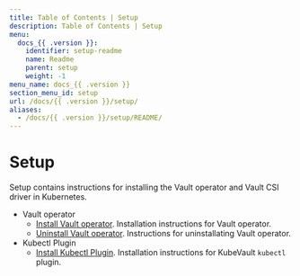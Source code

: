 ```yaml
---
title: Table of Contents | Setup
description: Table of Contents | Setup
menu:
  docs_{{ .version }}:
    identifier: setup-readme
    name: Readme
    parent: setup
    weight: -1
menu_name: docs_{{ .version }}
section_menu_id: setup
url: /docs/{{ .version }}/setup/
aliases:
  - /docs/{{ .version }}/setup/README/
---
```


# Setup

Setup contains instructions for installing the Vault operator and Vault CSI driver in Kubernetes.

- Vault operator
  - [Install Vault operator](/docs/setup/operator/install.md). Installation instructions for Vault operator.
  - [Uninstall Vault operator](/docs/setup/operator/uninstall.md). Instructions for uninstallating Vault operator.
- Kubectl Plugin
  - [Install Kubectl Plugin](/docs/setup/cli/install.md). Installation instructions for KubeVault `kubectl` plugin.
